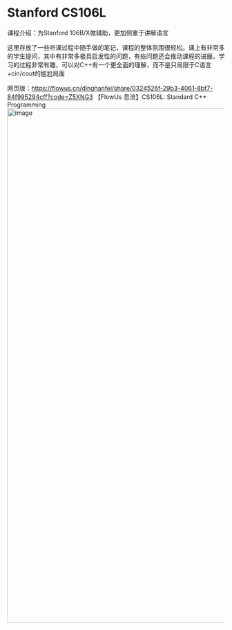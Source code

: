 # Stanford CS106L


课程介绍：为Stanford 106B/X做辅助，更加侧重于讲解语言


这里存放了一些听课过程中随手做的笔记，课程的整体氛围很轻松。课上有非常多的学生提问，其中有非常多极具启发性的问题，有些问题还会推动课程的进展。学习的过程非常有趣，可以对C++有一个更全面的理解，而不是只局限于C语言+cin/cout的尴尬局面



网页版：https://flowus.cn/dinghanfei/share/0324526f-29b3-4061-8bf7-84f995294cff?code=Z5XNG3
【FlowUs 息流】CS106L: Standard C++ Programming
<img width="1189" alt="image" src="https://github.com/user-attachments/assets/bcbde1fc-3007-457a-a9e3-62fb02cc94bf">
